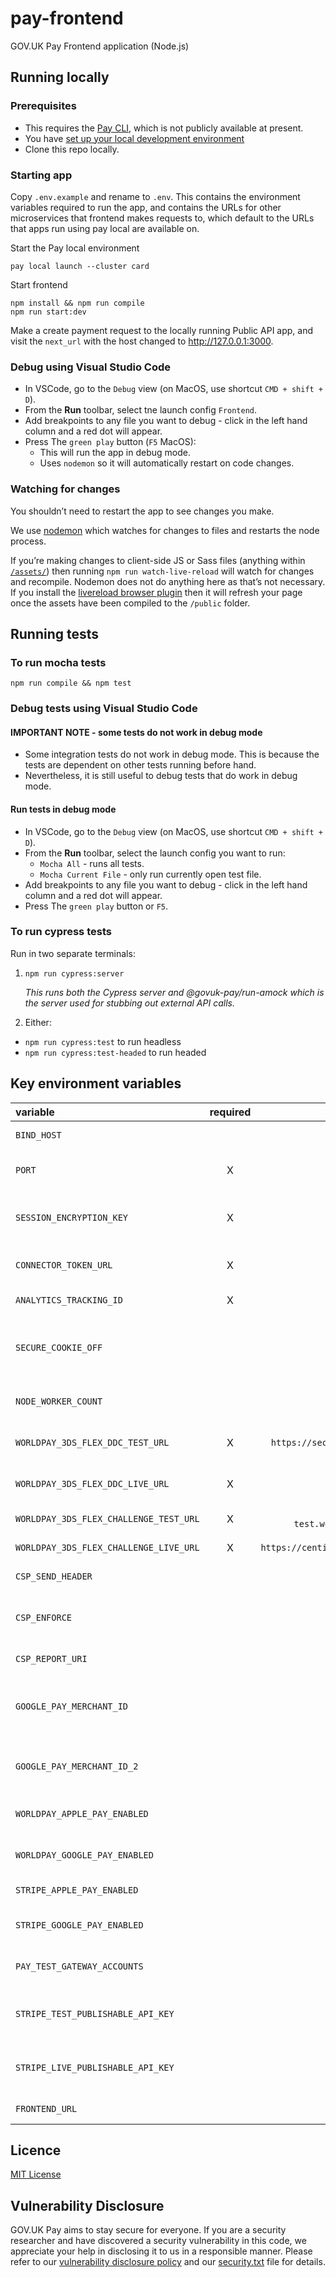 # pay-frontend

GOV.UK Pay Frontend application (Node.js)

## Running locally

### Prerequisites

* This requires the [Pay CLI](https://github.com/alphagov/pay-infra/tree/master/cli), which is not publicly available at
  present.
* You
  have [set up your local development environment](https://pay-team-manual.cloudapps.digital/manual/setup-local-dev-environment.html)
* Clone this repo locally.

### Starting app

Copy `.env.example` and rename to `.env`. This contains the environment variables required to run the app, and contains
the URLs for other microservices that frontend makes requests to, which default to the URLs that apps run using pay
local are available on.

Start the Pay local environment

```
pay local launch --cluster card
```

Start frontend

```
npm install && npm run compile
npm run start:dev
```

Make a create payment request to the locally running Public API app, and visit the `next_url` with the host changed
to http://127.0.0.1:3000.

### Debug using Visual Studio Code

* In VSCode, go to the `Debug` view (on MacOS, use shortcut `CMD + shift + D`).
* From the **Run** toolbar, select tne launch config `Frontend`.
* Add breakpoints to any file you want to debug - click in the left hand column and a red dot will appear.
* Press The `green play` button (`F5` MacOS):
    * This will run the app in debug mode.
    * Uses `nodemon` so it will automatically restart on code changes.

### Watching for changes

You shouldn’t need to restart the app to see changes you make.

We use [nodemon](https://github.com/remy/nodemon) which watches for changes to files and restarts the node process.

If you’re making changes to client-side JS or Sass files (anything within [`/assets/`](app/assets/)) then
running `npm run watch-live-reload` will watch for changes and recompile. Nodemon does not do anything here as that’s
not necessary. If you install the [livereload browser plugin](http://livereload.com/extensions/) then it will refresh
your page once the assets have been compiled to the `/public` folder.

## Running tests

### To run mocha tests

```
npm run compile && npm test
```

### Debug tests using Visual Studio Code

#### IMPORTANT NOTE - some tests do not work in debug mode

* Some integration tests do not work in debug mode. This is because the tests are dependent on other tests running
  before hand.
* Nevertheless, it is still useful to debug tests that do work in debug mode.

#### Run tests in debug mode

* In VSCode, go to the `Debug` view (on MacOS, use shortcut `CMD + shift + D`).
* From the **Run** toolbar, select the launch config you want to run:
    * `Mocha All` - runs all tests.
    * `Mocha Current File` - only run currently open test file.
* Add breakpoints to any file you want to debug - click in the left hand column and a red dot will appear.
* Press The `green play` button or `F5`.

### To run cypress tests

Run in two separate terminals:

1. `npm run cypress:server`

   _This runs both the Cypress server and @govuk-pay/run-amock which is the server used for stubbing out external API calls._

2. Either:

- `npm run cypress:test` to run headless
- `npm run cypress:test-headed` to run headed

## Key environment variables

| variable                               | required |                         default value                         | Description                                                                                                                                           |
|:---------------------------------------|:--------:|:-------------------------------------------------------------:|:------------------------------------------------------------------------------------------------------------------------------------------------------|
| `BIND_HOST`                            |          |                           127.0.0.1                           | The IP address for the application to bind to.                                                                                                        |
| `PORT`                                 |    X     |                             9200                              | The port number for the express server to be bound at runtime                                                                                         |
| `SESSION_ENCRYPTION_KEY`               |    X     |                                                               | key to be used by the cookie encryption algorithm. Should be a large unguessable string ([More Info](https://www.npmjs.com/package/client-sessions)). |
| `CONNECTOR_TOKEN_URL`                  |    X     |                                                               | The connector endpoint to use when validating the one time token.                                                                                     |
| `ANALYTICS_TRACKING_ID`                |    X     |                                                               | Tracking ID to be used by 'Google-Analytics'.                                                                                                         |
| `SECURE_COOKIE_OFF`                    |          |                        false/undefined                        | To switch off generating secure cookies. Set this to `true` only if you are running self service in a `non HTTPS` environment.                        |
| `NODE_WORKER_COUNT`                    |          |                               1                               | The number of worker threads started by node cluster when run in production mode                                                                      |
| `WORLDPAY_3DS_FLEX_DDC_TEST_URL`       |    X     |    `https://secure-test.worldpay.com/shopper/3ds/ddc.html`    | URL for Device Data Collection (DDC) initiation in TEST                                                                                               |
| `WORLDPAY_3DS_FLEX_DDC_LIVE_URL`       |    X     |                                                               | URL for Device Data Collection (DDC) initiation in LIVE                                                                                               |
| `WORLDPAY_3DS_FLEX_CHALLENGE_TEST_URL` |    X     | `https://secure-test.worldpay.com/shopper/3ds/challenge.html` | Pointing to Worldpay's TEST 3ds flex challenge URL.                                                                                                   |
| `WORLDPAY_3DS_FLEX_CHALLENGE_LIVE_URL` |    X     |  `https://centinelapi.cardinalcommerce.com/V2/Cruise/StepUp`  | Pointing to Worldpay's LIVE 3ds flex challenge URL.                                                                                                   |
| `CSP_SEND_HEADER`                      |          |                        false/undefined                        | Apply card payment contest security policy headers.                                                                                                   |
| `CSP_ENFORCE`                          |          |                        false/undefined                        | Browser will block content security policy violations if set to true, default is to only report on violations.                                        |
| `CSP_REPORT_URI`                       |          |                                                               | URI to receive CSP violation reports.                                                                                                                 |
| `GOOGLE_PAY_MERCHANT_ID`               |          |                                                               | Merchant ID used to identify GOV.UK Pay to Google when making a payment request. This ID is got from the Google Pay Developer Profile.                |
| `GOOGLE_PAY_MERCHANT_ID_2`             |          |                                                               | The same as GOOGLE_PAY_MERCHANT_ID, but used to rotate to a new merchant id in a safe way.                                                            |
| `WORLDPAY_APPLE_PAY_ENABLED`           |          |                             true                              | Feature toggle that enables Apple Pay for Worldpay accounts                                                                                           |
| `WORLDPAY_GOOGLE_PAY_ENABLED`          |          |                             true                              | Feature toggle that enables Google Pay for Worldpay accounts                                                                                          |
| `STRIPE_APPLE_PAY_ENABLED`             |          |                             true                              | Feature toggle that enables Apple Pay for Stripe accounts                                                                                             |
| `STRIPE_GOOGLE_PAY_ENABLED`            |          |                             true                              | Feature toggle that enables Google Pay for Stripe accounts                                                                                            |
| `PAY_TEST_GATEWAY_ACCOUNTS`            |          |                             [""]                              | Gateway accounts that should ignore the wallet feature toggles                                                                                        |
| `STRIPE_TEST_PUBLISHABLE_API_KEY`      |          |                                                               | Non-secret Stripe API key we used by Google to process Stripe based Google Pay charges                                                                |
| `STRIPE_LIVE_PUBLISHABLE_API_KEY`      |          |                                                               | Non-secret Stripe API key we used by Google to process Stripe based Google Pay charges                                                                |
| `FRONTEND_URL`                         |          |                                                               | Used to set the CSP `Reporting-Endpoint` header                                                                                                       |

## Licence

[MIT License](LICENSE)

## Vulnerability Disclosure

GOV.UK Pay aims to stay secure for everyone. If you are a security researcher and have discovered a security
vulnerability in this code, we appreciate your help in disclosing it to us in a responsible manner. Please refer to
our [vulnerability disclosure policy](https://www.gov.uk/help/report-vulnerability) and
our [security.txt](https://vdp.cabinetoffice.gov.uk/.well-known/security.txt) file for details.
